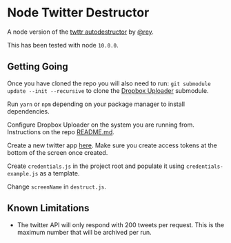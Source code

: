 # Node Twitter Destructor
A node version of the [twttr autodestructor](https://github.com/rey/twttr_autodestructor) by [@rey](https://github.com/rey).

This has been tested with node `10.0.0`.

## Getting Going

Once you have cloned the repo you will also need to run: `git submodule update --init --recursive` to clone the [Dropbox Uploader](https://github.com/andreafabrizi/Dropbox-Uploader) submodule.

Run `yarn` or `npm` depending on your package manager to install dependencies.

Configure Dropbox Uploader on the system you are running from. Instructions on the repo [README.md](https://github.com/andreafabrizi/Dropbox-Uploader/blob/master/README.md).

Create a new twitter app [here](https://apps.twitter.com/app/new). Make sure you create access tokens at the bottom of the screen once created.

Create `credentials.js` in the project root and populate it using `credentials-example.js` as a template.

Change `screenName` in `destruct.js`.

## Known Limitations

- The twitter API will only respond with 200 tweets per request. This is the maximum number that will be archived per run.
